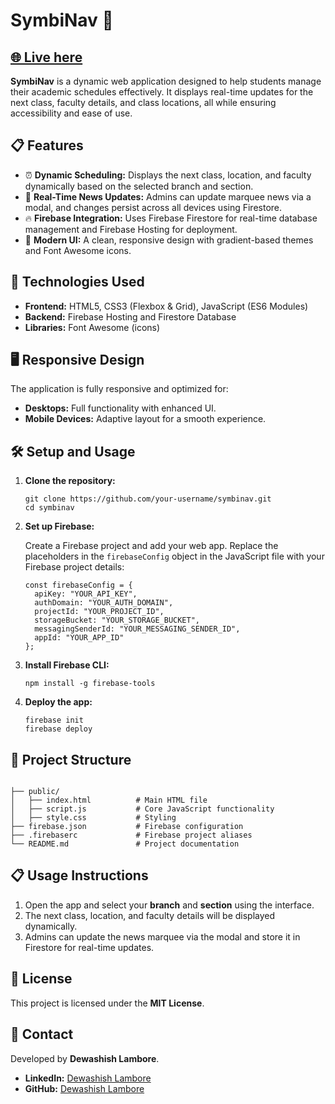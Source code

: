 <h1>SymbiNav 🚀</h1>
<h2><a href="https://symbinav.web.app">🌐 Live here
</a></h2>
<p><strong>SymbiNav</strong> is a dynamic web application designed to help students manage their academic schedules effectively. It displays real-time updates for the next class, faculty details, and class locations, all while ensuring accessibility and ease of use.</p>

<h2>📋 Features</h2>
<ul>
  <li>⏰ <strong>Dynamic Scheduling:</strong> Displays the next class, location, and faculty dynamically based on the selected branch and section.</li>
  <li>📰 <strong>Real-Time News Updates:</strong> Admins can update marquee news via a modal, and changes persist across all devices using Firestore.</li>
  <li>🔥 <strong>Firebase Integration:</strong> Uses Firebase Firestore for real-time database management and Firebase Hosting for deployment.</li>
  <li>🎨 <strong>Modern UI:</strong> A clean, responsive design with gradient-based themes and Font Awesome icons.</li>
</ul>

<h2>🚀 Technologies Used</h2>
<ul>
  <li><strong>Frontend:</strong> HTML5, CSS3 (Flexbox & Grid), JavaScript (ES6 Modules)</li>
  <li><strong>Backend:</strong> Firebase Hosting and Firestore Database</li>
  <li><strong>Libraries:</strong> Font Awesome (icons)</li>
</ul>

<h2>🖥️ Responsive Design</h2>
<p>The application is fully responsive and optimized for:</p>
<ul>
  <li><strong>Desktops:</strong> Full functionality with enhanced UI.</li>
  <li><strong>Mobile Devices:</strong> Adaptive layout for a smooth experience.</li>
</ul>

<h2>🛠️ Setup and Usage</h2>
<ol>
  <li><strong>Clone the repository:</strong>
    <pre><code>git clone https://github.com/your-username/symbinav.git
cd symbinav</code></pre>
  </li>
  <li><strong>Set up Firebase:</strong>
    <p>Create a Firebase project and add your web app. Replace the placeholders in the <code>firebaseConfig</code> object in the JavaScript file with your Firebase project details:</p>
    <pre><code>const firebaseConfig = {
  apiKey: "YOUR_API_KEY",
  authDomain: "YOUR_AUTH_DOMAIN",
  projectId: "YOUR_PROJECT_ID",
  storageBucket: "YOUR_STORAGE_BUCKET",
  messagingSenderId: "YOUR_MESSAGING_SENDER_ID",
  appId: "YOUR_APP_ID"
};</code></pre>
  </li>
  <li><strong>Install Firebase CLI:</strong>
    <pre><code>npm install -g firebase-tools</code></pre>
  </li>
  <li><strong>Deploy the app:</strong>
    <pre><code>firebase init
firebase deploy</code></pre>
  </li>
</ol>

<h2>📂 Project Structure</h2>
<pre><code>
├── public/
│   ├── index.html          # Main HTML file
│   ├── script.js           # Core JavaScript functionality
│   ├── style.css           # Styling
├── firebase.json           # Firebase configuration
├── .firebaserc             # Firebase project aliases
└── README.md               # Project documentation
</code></pre>



<h2>📋 Usage Instructions</h2>
<ol>
  <li>Open the app and select your <strong>branch</strong> and <strong>section</strong> using the interface.</li>
  <li>The next class, location, and faculty details will be displayed dynamically.</li>
  <li>Admins can update the news marquee via the modal and store it in Firestore for real-time updates.</li>
</ol>

<h2>📜 License</h2>
<p>This project is licensed under the <strong>MIT License</strong>.</p>

<h2>📧 Contact</h2>
<p>Developed by <strong>Dewashish Lambore</strong>.</p>
<ul>
  <li><strong>LinkedIn:</strong> <a href="https://www.linkedin.com/in/dewashish-lambore">Dewashish Lambore</a></li>
  <li><strong>GitHub:</strong> <a href="https://github.com/dewashish-lambore">Dewashish Lambore</a></li>
</ul>

